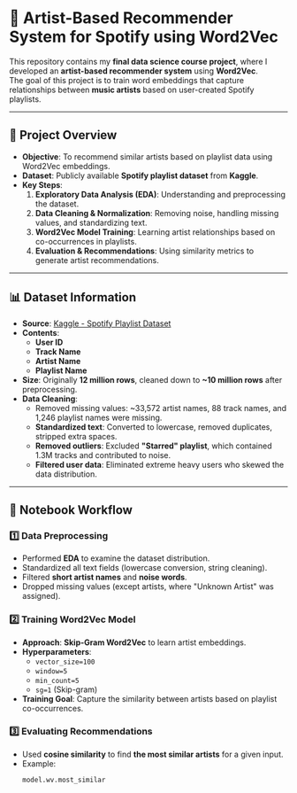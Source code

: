 # 🎵 Artist-Based Recommender System for Spotify using Word2Vec

This repository contains my **final data science course project**, where I developed an **artist-based recommender system** using **Word2Vec**.  
The goal of this project is to train word embeddings that capture relationships between **music artists** based on user-created Spotify playlists.

---

## 🚀 **Project Overview**
- **Objective**: To recommend similar artists based on playlist data using Word2Vec embeddings.  
- **Dataset**: Publicly available **Spotify playlist dataset** from **Kaggle**.  
- **Key Steps**:
  1. **Exploratory Data Analysis (EDA)**: Understanding and preprocessing the dataset.
  2. **Data Cleaning & Normalization**: Removing noise, handling missing values, and standardizing text.
  3. **Word2Vec Model Training**: Learning artist relationships based on co-occurrences in playlists.
  4. **Evaluation & Recommendations**: Using similarity metrics to generate artist recommendations.

---

## 📊 **Dataset Information**
- **Source**: [Kaggle - Spotify Playlist Dataset](https://www.kaggle.com/datasets/andrewmvd/spotify-playlists)  
- **Contents**:
  - **User ID**
  - **Track Name**
  - **Artist Name**
  - **Playlist Name**
- **Size**: Originally **12 million rows**, cleaned down to **~10 million rows** after preprocessing.  
- **Data Cleaning**:
  - Removed missing values: ~33,572 artist names, 88 track names, and 1,246 playlist names were missing.
  - **Standardized text**: Converted to lowercase, removed duplicates, stripped extra spaces.
  - **Removed outliers**: Excluded **"Starred" playlist**, which contained 1.3M tracks and contributed to noise.
  - **Filtered user data**: Eliminated extreme heavy users who skewed the data distribution.

---

## 🔧 **Notebook Workflow**
### **1️⃣ Data Preprocessing**
- Performed **EDA** to examine the dataset distribution.
- Standardized all text fields (lowercase conversion, string cleaning).
- Filtered **short artist names** and **noise words**.
- Dropped missing values (except artists, where "Unknown Artist" was assigned).

### **2️⃣ Training Word2Vec Model**
- **Approach**: **Skip-Gram Word2Vec** to learn artist embeddings.
- **Hyperparameters**:
  - `vector_size=100`
  - `window=5`
  - `min_count=5`
  - `sg=1` (Skip-gram)
- **Training Goal**: Capture the similarity between artists based on playlist co-occurrences.

### **3️⃣ Evaluating Recommendations**
- Used **cosine similarity** to find **the most similar artists** for a given input.
- Example:
  ```python
  model.wv.most_similar
